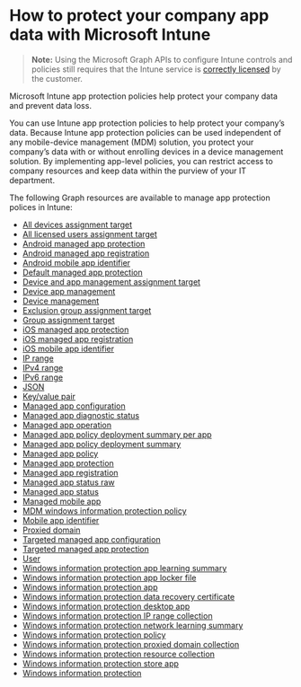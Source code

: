 # How to protect your company app data with Microsoft Intune> **Note:** Using the Microsoft Graph APIs to configure Intune controls and policies still requires that the Intune service is [correctly licensed](https://www.microsoft.com/en-us/cloud-platform/microsoft-intune-pricing) by the customer.Microsoft Intune app protection policies help protect your company data and prevent data loss.You can use Intune app protection policies to help protect your company’s data. Because Intune app protection policies can be used independent of any mobile-device management (MDM) solution, you protect your company’s data with or without enrolling devices in a device management solution. By implementing app-level policies, you can restrict access to company resources and keep data within the purview of your IT department.The following Graph resources are available to manage app protection polices in Intune:- [All devices assignment target](intune_mam_alldevicesassignmenttarget.md)- [All licensed users assignment target](intune_mam_alllicensedusersassignmenttarget.md)- [Android managed app protection](intune_mam_androidmanagedappprotection.md)- [Android managed app registration](intune_mam_androidmanagedappregistration.md)- [Android mobile app identifier](intune_mam_androidmobileappidentifier.md)- [Default managed app protection](intune_mam_defaultmanagedappprotection.md)- [Device and app management assignment target](intune_mam_deviceandappmanagementassignmenttarget.md)- [Device app management](intune_mam_deviceappmanagement.md)- [Device management](intune_wip_devicemanagement.md)- [Exclusion group assignment target](intune_mam_exclusiongroupassignmenttarget.md)- [Group assignment target](intune_mam_groupassignmenttarget.md)- [iOS managed app protection](intune_mam_iosmanagedappprotection.md)- [iOS managed app registration](intune_mam_iosmanagedappregistration.md)- [iOS mobile app identifier](intune_mam_iosmobileappidentifier.md)- [IP range](intune_mam_iprange.md)- [IPv4 range](intune_mam_ipv4range.md)- [IPv6 range](intune_mam_ipv6range.md)- [JSON](intune_mam_json.md)- [Key/value pair](intune_mam_keyvaluepair.md)- [Managed app configuration](intune_mam_managedappconfiguration.md)- [Managed app diagnostic status](intune_mam_managedappdiagnosticstatus.md)- [Managed app operation](intune_mam_managedappoperation.md)- [Managed app policy deployment summary per app](intune_mam_managedapppolicydeploymentsummaryperapp.md)- [Managed app policy deployment summary](intune_mam_managedapppolicydeploymentsummary.md)- [Managed app policy](intune_mam_managedapppolicy.md)- [Managed app protection](intune_mam_managedappprotection.md)- [Managed app registration](intune_mam_managedappregistration.md)- [Managed app status raw](intune_mam_managedappstatusraw.md)- [Managed app status](intune_mam_managedappstatus.md)- [Managed mobile app](intune_mam_managedmobileapp.md)- [MDM windows information protection policy](intune_mam_mdmwindowsinformationprotectionpolicy.md)- [Mobile app identifier](intune_mam_mobileappidentifier.md)- [Proxied domain](intune_mam_proxieddomain.md)- [Targeted managed app configuration](intune_mam_targetedmanagedappconfiguration.md)- [Targeted managed app protection](intune_mam_targetedmanagedappprotection.md)- [User](intune_mam_user.md)- [Windows information protection app learning summary](intune_wip_windowsinformationprotectionapplearningsummary.md)- [Windows information protection app locker file](intune_mam_windowsinformationprotectionapplockerfile.md)- [Windows information protection app](intune_mam_windowsinformationprotectionapp.md)- [Windows information protection data recovery certificate](intune_mam_windowsinformationprotectiondatarecoverycertificate.md)- [Windows information protection desktop app](intune_mam_windowsinformationprotectiondesktopapp.md)- [Windows information protection IP range collection](intune_mam_windowsinformationprotectioniprangecollection.md)- [Windows information protection network learning summary](intune_wip_windowsinformationprotectionnetworklearningsummary.md)- [Windows information protection policy](intune_mam_windowsinformationprotectionpolicy.md)- [Windows information protection proxied domain collection](intune_mam_windowsinformationprotectionproxieddomaincollection.md)- [Windows information protection resource collection](intune_mam_windowsinformationprotectionresourcecollection.md)- [Windows information protection store app](intune_mam_windowsinformationprotectionstoreapp.md)- [Windows information protection](intune_mam_windowsinformationprotection.md)